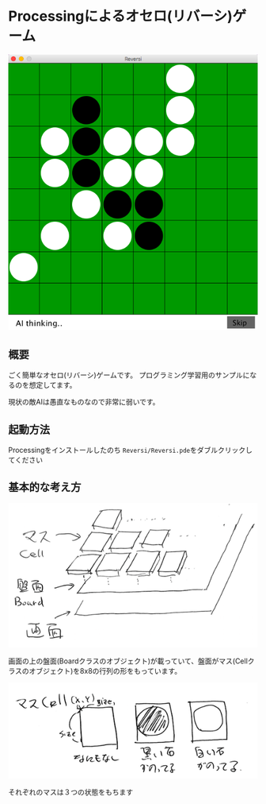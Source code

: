 Processingによるオセロ(リバーシ)ゲーム
==========================

![Sample](sample.png)


## 概要

ごく簡単なオセロ(リバーシ)ゲームです。
プログラミング学習用のサンプルになるのを想定してます。

現状の敵AIは愚直なものなので非常に弱いです。

## 起動方法

Processingをインストールしたのち `Reversi/Reversi.pde`をダブルクリックしてください


## 基本的な考え方

![Basic](basic_structure.png)

画面の上の盤面(Boardクラスのオブジェクト)が載っていて、盤面がマス(Cellクラスのオブジェクト)を8x8の行列の形をもっています。

![Cell](cell.png)

それぞれのマスは３つの状態をもちます


